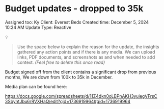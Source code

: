# Budget updates - dropped to 35k

Assigned too: Ky 
Client: Everest Beds
Created time: December 5, 2024 10:24 AM
Update Type: Reactive

<aside>
💡

> Use the space below to explain the reason for the update, the insights gathered any action points and if there is any media. We can upload links, PDF documents, and screenshots as and when needed to add context. *(Feel free to delete this once read)*
> 
</aside>

Budget signed off from the client contains a significant drop from previous months, We are down from 100k to 35k in December. 

Media plan can be found here: 

https://docs.google.com/spreadsheets/d/11Z4dkn0oLBPnAKH3yulegVFrsC3SbyntJbu6rRVXHaQ/edit?gid=1736919964#gid=1736919964